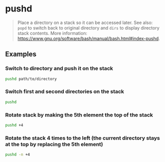 # pushd

> Place a directory on a stack so it can be accessed later. See also: `popd` to switch back to original directory and `dirs` to display directory stack contents. More information: <https://www.gnu.org/software/bash/manual/bash.html#index-pushd>.

## Examples

### Switch to directory and push it on the stack

```bash
pushd path/to/directory
```

### Switch first and second directories on the stack

```bash
pushd
```

### Rotate stack by making the 5th element the top of the stack

```bash
pushd +4
```

### Rotate the stack 4 times to the left (the current directory stays at the top by replacing the 5th element)

```bash
pushd -n +4
```
